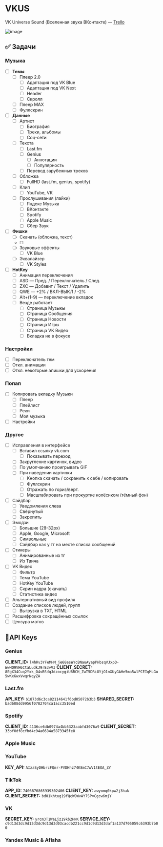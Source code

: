 # VKUS
VK Universe Sound (Вселенная звука ВКонтакте) — [Trello](https://trello.com/b/cSpLwvpd)

![image](./logo.gif)

## ✅ Задачи

### Музыка
- [ ] **Темы** 
  - [ ] Плеер 2.0
    - [ ] Адаптация под VK Blue
    - [ ] Адаптация под VK Next
    - [ ] Header
    - [ ] Скролл
  - [ ] Плеер MAX
  - [ ] Фуллскрин
  
- [ ] **Данные**
  - [ ] Артист
    - [ ] Биография
    - [ ] Треки, альбомы
    - [ ] Соц-сети
  - [ ] Текста
    - [ ] Last\.fm
    - [ ] Genius
      - [ ] Аннотации
      - [ ] Популярность
    - [ ] Перевод зарубежных треков
  - [ ] Обложка
    - [ ] FullHD (last\.fm, genius, spotify)
  - [ ] Клип
    - [ ] YouTube, VK
  - [ ] Прослушивания (лайки)
    - [ ] Яндекс Музыка
    - [ ] ВКонтакте
    - [ ] Spotify
    - [ ] Apple Music
    - [ ] Сбер Звук
  
- [ ] **Фишки**
  - [ ] Скачать (обложка, текст)
  - [ ] 
  - [ ] Звуковые эффекты
    - [ ] VK Blue
  - [ ] Эквалайзер
    - [ ] VK Styles

- [ ] **HotKey**
  - [ ] Анимация переключения
  - [ ] ASD — Пред. / Переключатель / След.
  - [ ] ZXC — Добавит / Текст / Удалить
  - [ ] QWE — +2% / ВКЛ-ВЫКЛ / -2%
  - [ ] Alt+(1-9) — переключение вкладок 
  - [ ] Везде работает
    - [ ] Страница Музыкы
    - [ ] Страница Сообщения 
    - [ ] Страница Новости 
    - [ ] Страница Игры 
    - [ ] Страница VK Видео 
    - [ ] Вкладка не в фокусе 

### Настройки
  - [ ] Переключатель тем
  - [ ] Откл. анимации
  - [ ] Откл. некоторые апишки для ускорения

### Попап
 - [ ] Копировать вкладку Музыки
   - [ ] Плеер
   - [ ] Плейлист
   - [ ] Реки
   - [ ] Моя музыка
 - [ ] Настройки

### Другое
- [ ] Исправления в интерфейсе
    - [ ] Вставил ссылку vk\.com 
      - [ ] Показывать переход 
    - [ ] Закругление картинок, видео
    - [ ] По умолчанию проигрывать GIF
    - [ ] При наведении картинки
      - [ ] Кнопка скачать / сохранить к себе / копировать
      - [ ] Фуллскрин 
      - [ ] Отражать по гориз/верт.
      - [ ] Масштабировать при прокуртке колёсиком (тёмный фон)
- [ ] Сайдбар 
  - [ ] Уведомления слева
  - [ ] Свёрнутый
  - [ ] Закрепить
- [ ] Эмодзи
  - [ ] Большие (28-32px) 
  - [ ] Apple, Google, Microsoft
  - [ ] Символьные
  - [ ] Сайдбар как у тг на месте списка сообщений
- [ ] Стикеры
  - [ ] Анимированные из тг
  - [ ] Из Твича 
- [ ] VK Видео  
  - [ ] Фильтр
  - [ ] Тема YouTube
  - [ ] HotKey YouTube
  - [ ] Скрин кадра (скачать)
  - [ ] Статиcтика видео
- [ ] Альтернативный вид профиля 
- [ ] Создание списков людей, групп
  - [ ] Выгрузка в TXT, HTML
- [ ] Расшифровка сокращённых ссылок 
- [ ] Цензура матов

## 🌟API Keys

### Genius
**CLIENT_ID:** `l4hRv3YFeMHM_je68esWYcBNauAyapPHbsqVJxp3-WwHQ9VH6CtaLudkJ9rE3vV3`
**CLIENT_SECRET:** `8EgX34Cuq2Yxk_O4vBSdqJdzocygiU6RCH_ZwT5DRiOYjO1nXUyGAHe5ma5wlPCEIqMLGu5wKxGwxVwqrNqyZA`

### Last\.fm
**API_KEY:** `b1873d6c3ca82114641f6bd05072b3b3`
**SHARED_SECRET:** `bad608dd9956f0782704ca1acc3510ed`

### Spotify
**CLIENT_ID:** `4136ce6db0974a4bb5323aabfd3076a9`
**CLIENT_SECRET:** `33bf0df8cfbd4c94a6684a5873345fe8`

### Apple Music

### YouTube
**KEY_API:** `AIzaSyDHbrcFQmr-PVDHhz74K8mC7wV1tEOA_ZY`

### TikTok
**APP_ID:** `7406870865939302406`
**CLIENT_KEY:** `awyomq0kpw2j3hak`
**CLIENT_SECRET:** `bd01khtug19fQcWOWvAY7SPvCgcw6mjY`
<!-- //akseya
//eU90Zhn_HAhmIDL -->

### VK 
**SECRET_KEY:** `yrcm3T1WaLjz19kb2HNK`
**SERVICE_KEY:** `c9d13d3dc9d13d3dc9d13d3d03cacdb221cc9d1c9d13d3daf1a137d706059c6393b7b00`

### Yandex Music & Afisha

